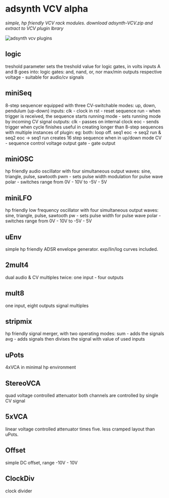 # adsynth VCV alpha

 *simple, hp friendly VCV rack modules. download adsynth-VCV.zip and extract to VCV plugin lbrary*
 
 <img src="https://user-images.githubusercontent.com/35740399/76233859-21e41b80-6229-11ea-96d6-a0404652a499.png" alt="adsynth vcv plugins"> 
 
## logic

treshold parameter sets the treshold value for logic gates, in volts
inputs A and B goes into:
logic gates: and, nand, or, nor
max/min outputs respective voltage - suitable for audio/cv signals

## miniSeq

8-step sequencer equipped with three CV-switchable modes: up, down, pendulum (up-down)
inputs:
clk - clock in
rst - reset sequence
run - when trigger is received, the sequence starts running
mode - sets running mode by incoming CV signal
outputs:
clk - passes on internal clock
eoc - sends trigger when cycle finishes 
useful in creating longer than 8-step sequences with multiple instances of plugin:
eg: both: loop off. seq1 eoc -> seq2 run & seq2 eoc -> seq1 run creates 16 step sequence when in up/down mode
CV - sequence control voltage output
gate - gate output


## miniOSC

hp friendly audio oscillator with four simultaneous output waves: sine, triangle, pulse, sawtooth
pwm - sets pulse width modulation for pulse wave
polar - switches range from 0V - 10V to -5V - 5V

## miniLFO

hp friendly low frequency oscillator with four simultaneous output waves: sine, triangle, pulse, sawtooth
pw - sets pulse width for pulse wave
polar - switches range from 0V - 10V to -5V - 5V

## uEnv

simple hp friendly ADSR envelope generator.
exp/lin/log curves included.

## 2mult4

dual audio & CV multiples
twice: one input - four outputs

## mult8

one input, eight outputs signal multiples

## stripmix

hp friendly signal merger, with two operating modes:
sum - adds the signals
avg - adds signals then divises the signal with value of used inputs

## uPots

4xVCA in minimal hp environment

## StereoVCA

quad voltage controlled attenuator
both channels are controlled by single CV signal

## 5xVCA

linear voltage controlled attenuator times five.
less cramped layout than uPots.

## Offset

simple DC offset, range -10V - 10V

## ClockDiv

clock divider